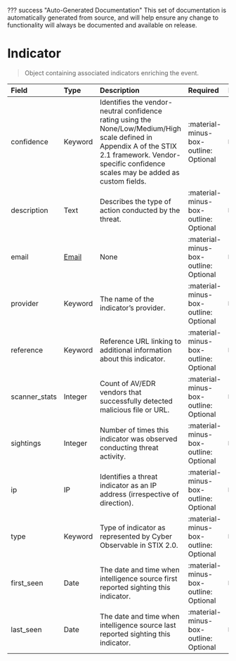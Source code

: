 ??? success "Auto-Generated Documentation"
    This set of documentation is automatically generated from source, and will help ensure any change to functionality will always be documented and available on release.

# Indicator

> Object containing associated indicators enriching the event.

| Field | Type | Description | Required | Default |
| :--- | :--- | :--- | :--- | :--- |
| confidence | Keyword | Identifies the vendor-neutral confidence rating using the None/Low/Medium/High scale defined in Appendix A of the STIX 2.1 framework. Vendor-specific confidence scales may be added as custom fields. | :material-minus-box-outline: Optional | `None` |
| description | Text | Describes the type of action conducted by the threat. | :material-minus-box-outline: Optional | `None` |
| email | [Email](/howler-docs/odm/class/email) | None | :material-minus-box-outline: Optional | `None` |
| provider | Keyword | The name of the indicator’s provider. | :material-minus-box-outline: Optional | `None` |
| reference | Keyword | Reference URL linking to additional information about this indicator. | :material-minus-box-outline: Optional | `None` |
| scanner_stats | Integer | Count of AV/EDR vendors that successfully detected malicious file or URL. | :material-minus-box-outline: Optional | `None` |
| sightings | Integer | Number of times this indicator was observed conducting threat activity. | :material-minus-box-outline: Optional | `None` |
| ip | IP | Identifies a threat indicator as an IP address (irrespective of direction). | :material-minus-box-outline: Optional | `None` |
| type | Keyword | Type of indicator as represented by Cyber Observable in STIX 2.0. | :material-minus-box-outline: Optional | `None` |
| first_seen | Date | The date and time when intelligence source first reported sighting this indicator. | :material-minus-box-outline: Optional | `None` |
| last_seen | Date | The date and time when intelligence source last reported sighting this indicator. | :material-minus-box-outline: Optional | `None` |

